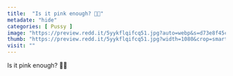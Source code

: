 ```yaml
---
title:  "Is it pink enough? 🌺💕"
metadate: "hide"
categories: [ Pussy ]
image: "https://preview.redd.it/5yykflqifcq51.jpg?auto=webp&s=d73e8f45c3acf37558bcefbe435eafad83c0448f"
thumb: "https://preview.redd.it/5yykflqifcq51.jpg?width=1080&crop=smart&auto=webp&s=cb1607d3d0660a74c0502876d170293972eb5066"
visit: ""
---
```

Is it pink enough? 🌺💕
